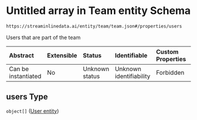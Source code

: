 # Untitled array in Team entity Schema

```txt
https://streaminlinedata.ai/entity/team/team.json#/properties/users
```

Users that are part of the team

| Abstract            | Extensible | Status         | Identifiable            | Custom Properties | Additional Properties | Access Restrictions | Defined In                                                  |
| :------------------ | :--------- | :------------- | :---------------------- | :---------------- | :-------------------- | :------------------ | :---------------------------------------------------------- |
| Can be instantiated | No         | Unknown status | Unknown identifiability | Forbidden         | Allowed               | none                | [team.json*](team.md "open original schema") |

## users Type

`object[]` ([User entity](user.md))
